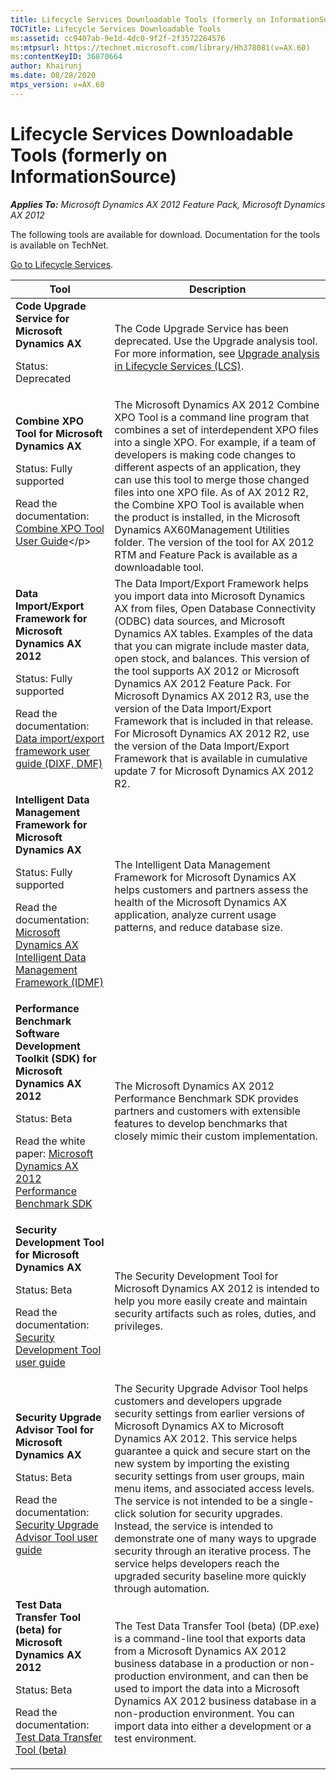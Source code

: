 ```yaml
---
title: Lifecycle Services Downloadable Tools (formerly on InformationSource)
TOCTitle: Lifecycle Services Downloadable Tools
ms:assetid: cc9407ab-9e1d-4dc0-9f2f-2f3572264576
ms:mtpsurl: https://technet.microsoft.com/library/Hh378081(v=AX.60)
ms:contentKeyID: 36870664
author: Khairunj
ms.date: 08/28/2020
mtps_version: v=AX.60
---
```


# Lifecycle Services Downloadable Tools (formerly on InformationSource) 


_**Applies To:** Microsoft Dynamics AX 2012 Feature Pack, Microsoft Dynamics AX 2012_

The following tools are available for download. Documentation for the tools is available on TechNet. 

[Go to Lifecycle Services](https://lcs.dynamics.com).

| Tool   | Description   |
|-------|----------------|
| **Code Upgrade Service for Microsoft Dynamics AX**<p></p><p>Status: Deprecated</p> | The Code Upgrade Service has been deprecated. Use the Upgrade analysis tool. For more information, see [Upgrade analysis in Lifecycle Services (LCS)](upgrade-analysis-lifecycle-services-lcs.md). |
| **Combine XPO Tool for Microsoft Dynamics AX**<p></p><p>Status: Fully supported</p><p>Read the documentation: [Combine XPO Tool User Guide](https://msdn.microsoft.com/library/4272f980-ad41-4187-be21-b2fcf93325e0(AX.60).aspx)</p>  | The Microsoft Dynamics AX 2012 Combine XPO Tool is a command line program that combines a set of interdependent XPO files into a single XPO. For example, if a team of developers is making code changes to different aspects of an application, they can use this tool to merge those changed files into one XPO file. As of AX 2012 R2, the Combine XPO Tool is available when the product is installed, in the Microsoft Dynamics AX60Management Utilities folder. The version of the tool for AX 2012 RTM and Feature Pack is available as a downloadable tool.|
| **Data Import/Export Framework for Microsoft Dynamics AX 2012**<p></p><p>Status: Fully supported</p><p>Read the documentation: [Data import/export framework user guide (DIXF, DMF)](https://docs.microsoft.com/dynamicsax-2012/appuser-itpro/data-import-export-framework-user-guide-dixf-dmf)</p>                                     | The Data Import/Export Framework helps you import data into Microsoft Dynamics AX from files, Open Database Connectivity (ODBC) data sources, and Microsoft Dynamics AX tables. Examples of the data that you can migrate include master data, open stock, and balances. This version of the tool supports AX 2012 or Microsoft Dynamics AX 2012 Feature Pack. For Microsoft Dynamics AX 2012 R3, use the version of the Data Import/Export Framework that is included in that release. For Microsoft Dynamics AX 2012 R2, use the version of the Data Import/Export Framework that is available in cumulative update 7 for Microsoft Dynamics AX 2012 R2.|
| **Intelligent Data Management Framework for Microsoft Dynamics AX**<p></p><p>Status: Fully supported</p><p>Read the documentation: [Microsoft Dynamics AX Intelligent Data Management Framework (IDMF)](https://docs.microsoft.com/dynamicsax-2012/appuser-itpro/microsoft-dynamics-ax-intelligent-data-management-framework-idmf)</p> | The Intelligent Data Management Framework for Microsoft Dynamics AX helps customers and partners assess the health of the Microsoft Dynamics AX application, analyze current usage patterns, and reduce database size. |
| **Performance Benchmark Software Development Toolkit (SDK) for Microsoft Dynamics AX 2012**<p></p><p>Status: Beta</p><p>Read the white paper: [Microsoft Dynamics AX 2012 Performance Benchmark SDK](https://go.microsoft.com/fwlink/?LinkId=306262)</p>| The Microsoft Dynamics AX 2012 Performance Benchmark SDK provides partners and customers with extensible features to develop benchmarks that closely mimic their custom implementation.  |
| **Security Development Tool for Microsoft Dynamics AX**<p></p><p>Status: Beta</p><p>Read the documentation: [Security Development Tool user guide](https://docs.microsoft.com/dynamicsax-2012/appuser-itpro/security-development-tool-user-guide)</p>                                                                                  | The Security Development Tool for Microsoft Dynamics AX 2012 is intended to help you more easily create and maintain security artifacts such as roles, duties, and privileges. |
| **Security Upgrade Advisor Tool for Microsoft Dynamics AX**<p></p><p>Status: Beta</p><p>Read the documentation: [Security Upgrade Advisor Tool user guide](https://docs.microsoft.com/dynamicsax-2012/appuser-itpro/security-upgrade-advisor-tool-user-guide)</p>                                                                      | The Security Upgrade Advisor Tool helps customers and developers upgrade security settings from earlier versions of Microsoft Dynamics AX to Microsoft Dynamics AX 2012. This service helps guarantee a quick and secure start on the new system by importing the existing security settings from user groups, main menu items, and associated access levels. The service is not intended to be a single-click solution for security upgrades. Instead, the service is intended to demonstrate one of many ways to upgrade security through an iterative process. The service helps developers reach the upgraded security baseline more quickly through automation. |
| **Test Data Transfer Tool (beta) for Microsoft Dynamics AX 2012**<p></p><p>Status: Beta</p><p>Read the documentation: [Test Data Transfer Tool (beta)](https://docs.microsoft.com/dynamicsax-2012/appuser-itpro/test-data-transfer-tool-beta-2012)</p>  | The Test Data Transfer Tool (beta) (DP.exe) is a command-line tool that exports data from a Microsoft Dynamics AX 2012 business database in a production or non-production environment, and can then be used to import the data into a Microsoft Dynamics AX 2012 business database in a non-production environment. You can import data into either a development or a test environment. |
